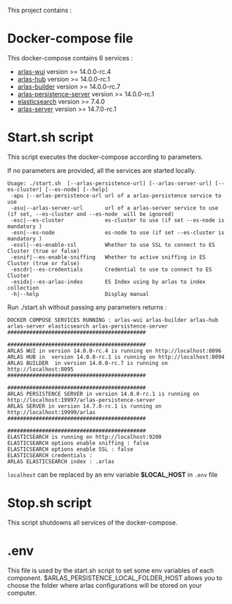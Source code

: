 This project contains :

# Docker-compose file
This docker-compose contains 6 services :
- [arlas-wui](https://github.com/gisaia/ARLAS-wui) version >= 14.0.0-rc.4
- [arlas-hub](https://github.com/gisaia/ARLAS-wui-hub) version >= 14.0.0-rc.1
- [arlas-builder](https://github.com/gisaia/ARLAS-wui-builder) version >= 14.0.0-rc.7
- [arlas-persistence-server](https://github.com/gisaia/ARLAS-persistence) version >= 14.0.0-rc.1
- [elasticsearch](https://github.com/elastic/elasticsearch) version >= 7.4.0
- [arlas-server](https://github.com/gisaia/ARLAS-server) version >= 14.7.0-rc.1

# Start.sh script
This script executes the docker-compose according to parameters.

If no parameters are provided, all the services are started locally.

````
Usage: ./start.sh  [--arlas-persistence-url] [--arlas-server-url] [--es-cluster] [--es-node] [--help]
 -apu |--arlas-persistence-url url of a arlas-persistence service to use
 -asu|--arlas-server-url       url of a arlas-server service to use (if set, --es-cluster and --es-node  will be ignored)
 -esc|--es-cluster             es-cluster to use (if set --es-node is mandatory )
 -esn|--es-node                es-node to use (if set --es-cluster is mandatory ) 
 -essl|--es-enable-ssl         Whether to use SSL to connect to ES Cluster (true or false)
 -esnif|--es-enable-sniffing   Whether to active sniffing in ES Cluster (true or false)
 -escdr|--es-credentials       Credential to use to connect to ES Cluster
 -esidx|--es-arlas-index       ES Index using by arlas to index collection
 -h|--help                     Display manual 
 ````

Run ./start.sh without passing any parameters returns :

````
DOCKER COMPOSE SERVICES RUNNING : arlas-wui arlas-builder arlas-hub arlas-server elasticsearch arlas-persistence-server
############################################
                                            
############################################
ARLAS WUI in version 14.0.0-rc.4 is running on http://localhost:8096
ARLAS HUB in  version 14.0.0-rc.1 is running on http://localhost:8094
ARLAS BUILDER  in version 14.0.0-rc.7 is running on http://localhost:8095
############################################
                                            
############################################
ARLAS PERSISTENCE SERVER in version 14.0.0-rc.1 is running on http://localhost:19997/arlas-persistence-server
ARLAS SERVER in version 14.7.0-rc.1 is running on http://localhost:19999/arlas
############################################
                                            
############################################
ELASTICSEARCH is running on http://localhost:9200
ELASTICSEARCH options enable sniffing : false
ELASTICSEARCH options enable SSL : false
ELASTICSEARCH credentials :
ARLAS ELASTICSEARCH index : .arlas
````
```localhost``` can be replaced by an env variable __$LOCAL_HOST__ in `.env` file

# Stop.sh script
This script shutdowns all services of the docker-compose.

# .env
This file is used by the start.sh script to set some env variables of each component.
$ARLAS_PERSISTENCE_LOCAL_FOLDER_HOST allows you to choose the folder where arlas configurations will be stored on your computer.
